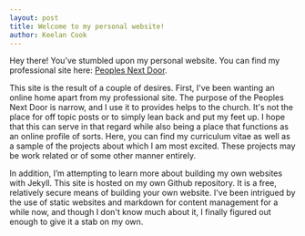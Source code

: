 ```yaml
---
layout: post
title: Welcome to my personal website!
author: Keelan Cook
---
```


Hey there! You’ve stumbled upon my personal website. You can find my professional site here: [Peoples Next Door](http://keelancook.com). 

This site is the result of a couple of desires. First, I've been wanting an online home apart from my professional site. The purpose of the Peoples Next Door is narrow, and I use it to provides helps to the church. It's not the place for off topic posts or to simply lean back and put my feet up. I hope that this can serve in that regard while also being a place that functions as an online profile of sorts. Here, you can find my curriculum vitae as well as a sample of the projects about which I am most excited. These projects may be work related or of some other manner entirely.

In addition, I’m attempting to learn more about building my own websites with Jekyll. This site is hosted on my own Github repository. It is a free, relatively secure means of building your own website. I've been intrigued by the use of static websites and markdown for content management for a while now, and though I don't know much about it, I finally figured out enough to give it a stab on my own.